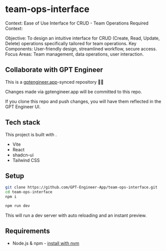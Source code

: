 # team-ops-interface

Context: Ease of Use Interface for CRUD - Team Operations
Required Context:

Objective: To design an intuitive interface for CRUD (Create, Read, Update, Delete) operations specifically tailored for team operations.
Key Components: User-friendly design, streamlined workflow, secure access.
Focus Areas: Team management, data operations, user interaction.

## Collaborate with GPT Engineer

This is a [gptengineer.app](https://gptengineer.app)-synced repository 🌟🤖

Changes made via gptengineer.app will be committed to this repo.

If you clone this repo and push changes, you will have them reflected in the GPT Engineer UI.

## Tech stack

This project is built with .

- Vite
- React
- shadcn-ui
- Tailwind CSS

## Setup

```sh
git clone https://github.com/GPT-Engineer-App/team-ops-interface.git
cd team-ops-interface
npm i
```

```sh
npm run dev
```

This will run a dev server with auto reloading and an instant preview.

## Requirements

- Node.js & npm - [install with nvm](https://github.com/nvm-sh/nvm#installing-and-updating)

